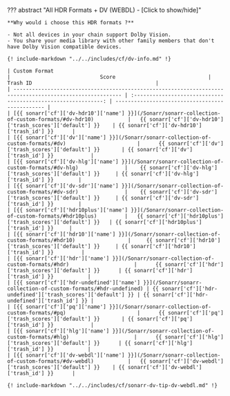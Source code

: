 ??? abstract "All HDR Formats + DV (WEBDL) - [Click to show/hide]"

    **Why would i choose this HDR formats ?**

    - Not all devices in your chain support Dolby Vision.
    - You share your media library with other family members that don't have Dolby Vision compatible devices.

    {! include-markdown "../../includes/cf/dv-info.md" !}

    | Custom Format                                                                                             |                             Score                              | Trash ID                                        |
    | --------------------------------------------------------------------------------------------------------- | :------------------------------------------------------------: | ----------------------------------------------- |
    | [{{ sonarr['cf']['dv-hdr10']['name'] }}](/Sonarr/sonarr-collection-of-custom-formats/#dv-hdr10)           |   {{ sonarr['cf']['dv-hdr10']['trash_scores']['default'] }}    | {{ sonarr['cf']['dv-hdr10']['trash_id'] }}      |
    | [{{ sonarr['cf']['dv']['name'] }}](/Sonarr/sonarr-collection-of-custom-formats/#dv)                       |      {{ sonarr['cf']['dv']['trash_scores']['default'] }}       | {{ sonarr['cf']['dv']['trash_id'] }}            |
    | [{{ sonarr['cf']['dv-hlg']['name'] }}](/Sonarr/sonarr-collection-of-custom-formats/#dv-hlg)               |    {{ sonarr['cf']['dv-hlg']['trash_scores']['default'] }}     | {{ sonarr['cf']['dv-hlg']['trash_id'] }}        |
    | [{{ sonarr['cf']['dv-sdr']['name'] }}](/Sonarr/sonarr-collection-of-custom-formats/#dv-sdr)               |    {{ sonarr['cf']['dv-sdr']['trash_scores']['default'] }}     | {{ sonarr['cf']['dv-sdr']['trash_id'] }}        |
    | [{{ sonarr['cf']['hdr10plus']['name'] }}](/Sonarr/sonarr-collection-of-custom-formats/#hdr10plus)         |   {{ sonarr['cf']['hdr10plus']['trash_scores']['default'] }}   | {{ sonarr['cf']['hdr10plus']['trash_id'] }}     |
    | [{{ sonarr['cf']['hdr10']['name'] }}](/Sonarr/sonarr-collection-of-custom-formats/#hdr10)                 |     {{ sonarr['cf']['hdr10']['trash_scores']['default'] }}     | {{ sonarr['cf']['hdr10']['trash_id'] }}         |
    | [{{ sonarr['cf']['hdr']['name'] }}](/Sonarr/sonarr-collection-of-custom-formats/#hdr)                     |      {{ sonarr['cf']['hdr']['trash_scores']['default'] }}      | {{ sonarr['cf']['hdr']['trash_id'] }}           |
    | [{{ sonarr['cf']['hdr-undefined']['name'] }}](/Sonarr/sonarr-collection-of-custom-formats/#hdr-undefined) | {{ sonarr['cf']['hdr-undefined']['trash_scores']['default'] }} | {{ sonarr['cf']['hdr-undefined']['trash_id'] }} |
    | [{{ sonarr['cf']['pq']['name'] }}](/Sonarr/sonarr-collection-of-custom-formats/#pq)                       |      {{ sonarr['cf']['pq']['trash_scores']['default'] }}       | {{ sonarr['cf']['pq']['trash_id'] }}            |
    | [{{ sonarr['cf']['hlg']['name'] }}](/Sonarr/sonarr-collection-of-custom-formats/#hlg)                     |      {{ sonarr['cf']['hlg']['trash_scores']['default'] }}      | {{ sonarr['cf']['hlg']['trash_id'] }}           |
    | [{{ sonarr['cf']['dv-webdl']['name'] }}](/Sonarr/sonarr-collection-of-custom-formats/#dv-webdl)           |   {{ sonarr['cf']['dv-webdl']['trash_scores']['default'] }}    | {{ sonarr['cf']['dv-webdl']['trash_id'] }}      |

    {! include-markdown "../../includes/cf/sonarr-dv-tip-dv-webdl.md" !}

